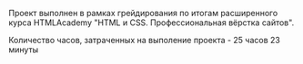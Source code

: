 Проект выполнен в рамках грейдирования по итогам расширенного курса HTMLAcademy "HTML и CSS. Профессиональная вёрстка сайтов".

Количество часов, затраченных на выполение проекта - 25 часов 23 минуты
